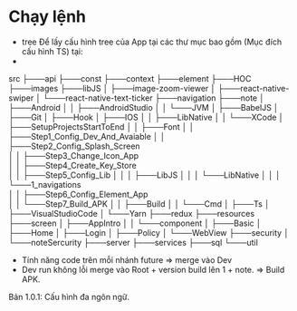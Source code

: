 # Chạy lệnh 
+ tree
Để lấy cấu hình tree của App tại các thư mục bao gồm (Mục đích cấu hình TS) tại:
+ 
src
├───api
├───const
├───context
├───element
├───HOC
├───images
├───libJS
│   ├───image-zoom-viewer
│   ├───react-native-swiper
│   └───react-native-text-ticker
├───navigation
├───note
│   ├───Android
│   │   ├───AndroidStudio
│   │   └───JVM
│   ├───BabelJS
│   ├───Git
│   ├───Hook
│   ├───IOS
│   │   ├───LibNative
│   │   └───XCode
│   ├───SetupProjectsStartToEnd
│   │   ├───Font
│   │   ├───Step1_Config_Dev_And_Avaiable
│   │   ├───Step2_Config_Splash_Screen   
│   │   ├───Step3_Change_Icon_App        
│   │   ├───Step4_Create_Key_Store       
│   │   ├───Step5_Config_Lib
│   │   │   ├───LibJS
│   │   │   └───LibNative
│   │   │       └───1_navigations        
│   │   ├───Step6_Config_Element_App     
│   │   └───Step7_Build_APK
│   │       ├───Build
│   │       └───Cmd
│   ├───Ts
│   ├───VisualStudioCode
│   └───Yarn
├───redux
├───resources
├───screen
│   ├───AppIntro
│   │   └───component
│   ├───Basic
│   ├───Home
│   ├───Login
│   ├───Policy
│   └───WebView
├───security
│   └───noteSercurity
├───server
├───services
├───sql
└───util

+ Tính năng code trên mỗi nhánh future => merge vào Dev
+ Dev run không lỗi merge vào Root + version build lên 1 + note.
=> Build APK.

Bản 1.0.1: Cấu hình đa ngôn ngữ.